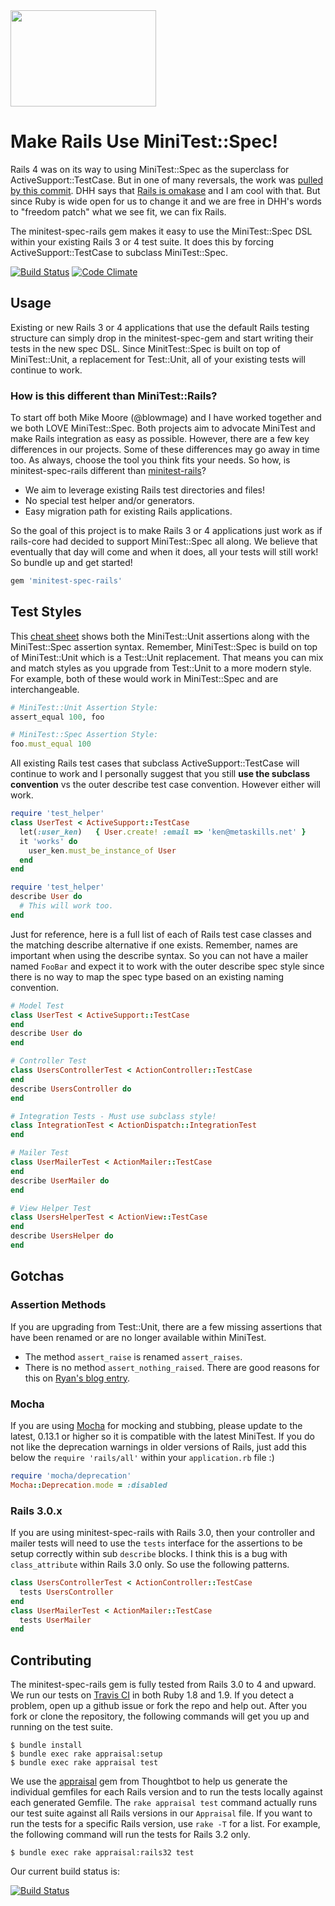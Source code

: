 
<img src="http://cdn.metaskills.net/minitest-spec-rails.png" width="233" height="154" />

# Make Rails Use MiniTest::Spec!


Rails 4 was on its way to using MiniTest::Spec as the superclass for ActiveSupport::TestCase. But in one of many reversals, the work was [pulled by this commit](http://github.com/rails/rails/commit/b22c527e65a41da59dbfcb078968069c6fae5086). DHH says that [Rails is omakase](http://david.heinemeierhansson.com/2012/rails-is-omakase.html) and I am cool with that. But since Ruby is wide open for us to change it and we are free in DHH's words to "freedom patch" what we see fit, we can fix Rails.

The minitest-spec-rails gem makes it easy to use the MiniTest::Spec DSL within your existing Rails 3 or 4 test suite. It does this by forcing ActiveSupport::TestCase to subclass MiniTest::Spec.

[![Build Status](https://secure.travis-ci.org/metaskills/minitest-spec-rails.png)](http://travis-ci.org/metaskills/minitest-spec-rails)
[![Code Climate](https://codeclimate.com/badge.png)](https://codeclimate.com/github/metaskills/minitest-spec-rails)


## Usage

Existing or new Rails 3 or 4 applications that use the default Rails testing structure can simply drop in the minitest-spec-gem and start writing their tests in the new spec DSL. Since MinitTest::Spec is built on top of MiniTest::Unit, a replacement for Test::Unit, all of your existing tests will continue to work.

### How is this different than MiniTest::Rails?

To start off both Mike Moore (@blowmage) and I have worked together and we both LOVE MiniTest::Spec. Both projects aim to advocate MiniTest and make Rails integration as easy as possible. However, there are a few key differences in our projects. Some of these differences may go away in time too. As always, choose the tool you think fits your needs. So how, is minitest-spec-rails different than [minitest-rails](https://github.com/blowmage/minitest-rails)?

  * We aim to leverage existing Rails test directories and files!
  * No special test helper and/or generators.
  * Easy migration path for existing Rails applications.

So the goal of this project is to make Rails 3 or 4 applications just work as if rails-core had decided to support MiniTest::Spec all along. We believe that eventually that day will come and when it does, all your tests will still work! So bundle up and get started!

```ruby
gem 'minitest-spec-rails'
```


## Test Styles

This <a href="http://cheat.errtheblog.com/s/minitest">cheat sheet</a> shows both the MiniTest::Unit assertions along with the MiniTest::Spec assertion syntax. Remember, MiniTest::Spec is build on top of MiniTest::Unit which is a Test::Unit replacement. That means you can mix and match styles as you upgrade from Test::Unit to a more modern style. For example, both of these would work in MiniTest::Spec and are interchangeable.

```ruby
# MiniTest::Unit Assertion Style:
assert_equal 100, foo

# MiniTest::Spec Assertion Style:
foo.must_equal 100
```

All existing Rails test cases that subclass ActiveSupport::TestCase will continue to work and I personally suggest that you still **use the subclass convention** vs the outer describe test case convention. However either will work.

```ruby
require 'test_helper'
class UserTest < ActiveSupport::TestCase
  let(:user_ken)   { User.create! :email => 'ken@metaskills.net' }
  it 'works' do
    user_ken.must_be_instance_of User
  end
end
```

```ruby
require 'test_helper'
describe User do
  # This will work too.
end
```

Just for reference, here is a full list of each of Rails test case classes and the matching describe alternative if one exists. Remember, names are important when using the describe syntax. So you can not have a mailer named `FooBar` and expect it to work with the outer describe spec style since there is no way to map the spec type based on an existing naming convention.

```ruby
# Model Test
class UserTest < ActiveSupport::TestCase
end
describe User do
end

# Controller Test
class UsersControllerTest < ActionController::TestCase
end
describe UsersController do
end

# Integration Tests - Must use subclass style!
class IntegrationTest < ActionDispatch::IntegrationTest
end

# Mailer Test
class UserMailerTest < ActionMailer::TestCase
end
describe UserMailer do
end

# View Helper Test
class UsersHelperTest < ActionView::TestCase
end
describe UsersHelper do
end
```


## Gotchas

### Assertion Methods

If you are upgrading from Test::Unit, there are a few missing assertions that have been renamed or are no longer available within MiniTest.

* The method `assert_raise` is renamed `assert_raises`.
* There is no method `assert_nothing_raised`. There are good reasons for this on [Ryan's blog entry](http://blog.zenspider.com/blog/2012/01/assert_nothing_tested.html).

### Mocha

If you are using [Mocha](https://github.com/freerange/mocha) for mocking and stubbing, please update to the latest, 0.13.1 or higher so it is compatible with the latest MiniTest. If you do not like the deprecation warnings in older versions of Rails, just add this below the `require 'rails/all'` within your `application.rb` file :)

```ruby
require 'mocha/deprecation'
Mocha::Deprecation.mode = :disabled
```

### Rails 3.0.x

If you are using minitest-spec-rails with Rails 3.0, then your controller and mailer tests will need to use the `tests` interface for the assertions to be setup correctly within sub `describe` blocks. I think this is a bug with `class_attribute` within Rails 3.0 only. So use the following patterns.

```ruby
class UsersControllerTest < ActionController::TestCase
  tests UsersController
end
class UserMailerTest < ActionMailer::TestCase
  tests UserMailer
end
```


## Contributing

The minitest-spec-rails gem is fully tested from Rails 3.0 to 4 and upward. We run our tests on [Travis CI](http://travis-ci.org/metaskills/minitest-spec-rails) in both Ruby 1.8 and 1.9. If you detect a problem, open up a github issue or fork the repo and help out. After you fork or clone the repository, the following commands will get you up and running on the test suite. 

```shell
$ bundle install
$ bundle exec rake appraisal:setup
$ bundle exec rake appraisal test
```

We use the [appraisal](https://github.com/thoughtbot/appraisal) gem from Thoughtbot to help us generate the individual gemfiles for each Rails version and to run the tests locally against each generated Gemfile. The `rake appraisal test` command actually runs our test suite against all Rails versions in our `Appraisal` file. If you want to run the tests for a specific Rails version, use `rake -T` for a list. For example, the following command will run the tests for Rails 3.2 only.

```shell
$ bundle exec rake appraisal:rails32 test
```

Our current build status is:

[![Build Status](https://secure.travis-ci.org/metaskills/minitest-spec-rails.png)](http://travis-ci.org/metaskills/minitest-spec-rails)

